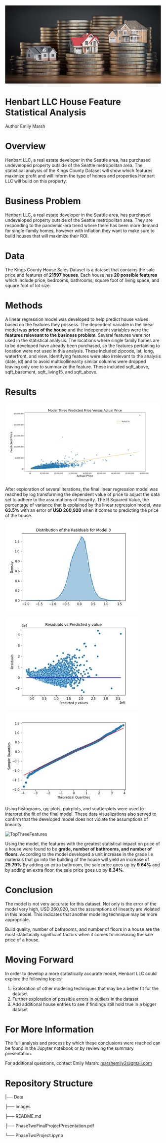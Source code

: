 ![Real Estate](Images/960x0.jpeg)

# Henbart LLC House Feature Statistical Analysis

Author Emily Marsh

# Overview

Henbart LLC, a real estate developer in the Seattle area, has purchased undeveloped property outside of the Seattle metropolitan area. The statistical analysis of the Kings County Dataset will show which features maximize profit and will inform the type of homes and properties Henbart LLC will build on this property.

# Business Problem

Henbart LLC, a real estate developer in the Seattle area, has purchased undeveloped property outside of the Seattle metropolitan area. They are responding to the pandemic-era trend where there has been more demand for single-family homes, however with inflation they want to make sure to build houses that will maximize their ROI. 

# Data

The Kings County House Sales Dataset is a dataset that contains the sale price and features of **21597 houses**. Each house has **20 possible features** which include price, bedrooms, bathrooms, square foot of living space, and square foot of lot size. 

# Methods

A linear regression model was developed to help predict house values based on the features they possess. The dependent variable in the linear model was **price of the house** and the independent variables were the **features releveant to the business problem**. Several features were not used in the statistical analysis. The locations where single family homes are to be developed have already been purchased, so the features pertaining to location were not used in this analysis. These included zipcode, lat, long, waterfront, and view. Identifying features were also irrelevant to the analysis (date, id) and to avoid multicollinearity similar columns were dropped leaving only one to summarize the feature. These included sqft_above, sqft_basement, sqft_living15, and sqft_above.

# Results

![Line Of Best Fit for Model 3](Images/Model3FittedValues.jpg)

After exploration of several iterations, the final linear regression model was reached by log transforming the dependent value of price to adjust the data set to adhere to the assumptions of linearity. The R Squared Value, the percentage of variance that is explained by the linear regression model, was **63.5%** with an error of **USD 260,920** when it comes to predicting the price of the house. 

![HistModel3](Images/Model3Hist.jpg)

![HomoModel3](Images/Model3Homoscedasticity.jpg)

![QQModel3](Images/Model3QQPlot.jpg)

Using histograms, qq-plots, pairplots, and scatterplots were used to interpret the fit of the final model. These data visualizations also served to confirm that the developed model does not violate the assumptions of linearity. 

![TopThreeFeatures](Images/TopThreeFeatures)

Using the model, the features with the greatest statistical impact on price of a house were found to be **grade, number of bathrooms, and number of floors**. According to the model developed a unit increase in the grade i.e materials that go into the building of the house will yield an increase of **25.79%** By adding an extra bathroom, the sale price goes up by **9.64%** and by adding an extra floor, the sale price goes up by **8.34%**.

# Conclusion

The model is not very accurate for this dataset. Not only is the error of the model very high, USD 260,920, but the assumptions of linearity are violated in this model. This indicates that another modeling technique may be more appropriate.

Build quality, number of bathrooms, and number of floors in a house are the most statistically significant factors when it comes to increasing the sale price of a house.

# Moving Forward

In order to develop a more statistically accurate model, Henbart LLC could explore the following topics:

1. Exploration of other modeling techniques that may be a better fit for the dataset
2. Further exploration of possible errors in outliers in the dataset
3. Add additional house entries to see if findings still hold true in a bigger dataset

# For More Information

The full analysis and process by which these conclusions were reached can be found in the Jupyter notebook or by reviewing the summary presentation.

For additional questions, contact Emily Marsh: marshemily2@gmail.com

# Repository Structure

 |── Data
 
 ├── Images
 
 ├── README.md
 
 ├── PhaseTwoFinalProjectPresentation.pdf
 
 └── PhaseTwoProject.ipynb

